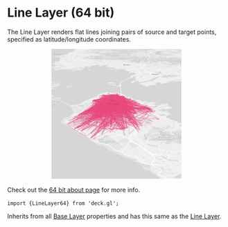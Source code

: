 # Line Layer (64 bit)

The Line Layer renders flat lines joining pairs of source and target points,
specified as latitude/longitude coordinates.

<div align="center">
  <img height="300" src="/demo/src/static/images/demo-thumb-line.jpg" />
</div>

Check out the [64 bit about page](/docs/64-bits.md) for more info.

    import {LineLayer64} from 'deck.gl';

Inherits from all [Base Layer](/docs/layers/base-layer.md) properties and has
this same as the [Line Layer](/docs/layers/line-layer.md).
